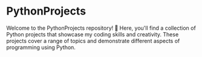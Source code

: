 # PythonProjects
Welcome to the PythonProjects repository! 🐍 Here, you'll find a collection of Python projects that showcase my coding skills and creativity. These projects cover a range of topics and demonstrate different aspects of programming using Python.
